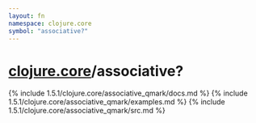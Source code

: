 ```yaml
---
layout: fn
namespace: clojure.core
symbol: "associative?"
---
```


# [clojure.core](../)/associative?

{% include 1.5.1/clojure.core/associative_qmark/docs.md %}
{% include 1.5.1/clojure.core/associative_qmark/examples.md %}
{% include 1.5.1/clojure.core/associative_qmark/src.md %}

